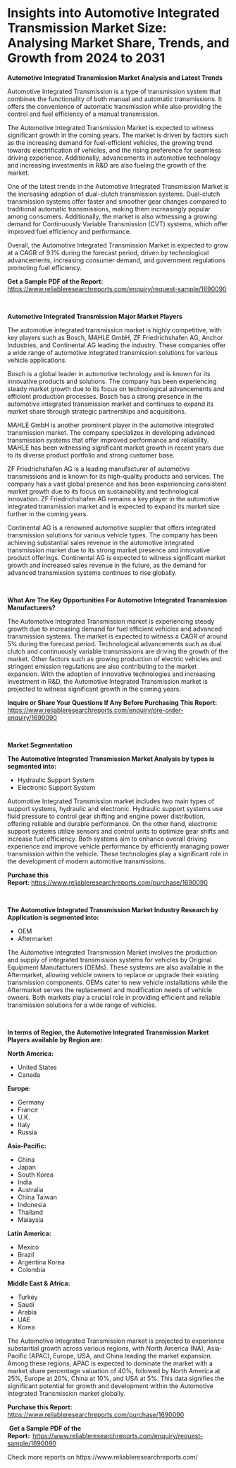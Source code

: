 <p><h1>Insights into Automotive Integrated Transmission Market Size: Analysing Market Share, Trends, and Growth from 2024 to 2031</h1></p><p><strong>Automotive Integrated Transmission Market Analysis and Latest Trends</strong></p>
<p><p>Automotive Integrated Transmission is a type of transmission system that combines the functionality of both manual and automatic transmissions. It offers the convenience of automatic transmission while also providing the control and fuel efficiency of a manual transmission.</p><p>The Automotive Integrated Transmission Market is expected to witness significant growth in the coming years. The market is driven by factors such as the increasing demand for fuel-efficient vehicles, the growing trend towards electrification of vehicles, and the rising preference for seamless driving experience. Additionally, advancements in automotive technology and increasing investments in R&D are also fueling the growth of the market.</p><p>One of the latest trends in the Automotive Integrated Transmission Market is the increasing adoption of dual-clutch transmission systems. Dual-clutch transmission systems offer faster and smoother gear changes compared to traditional automatic transmissions, making them increasingly popular among consumers. Additionally, the market is also witnessing a growing demand for Continuously Variable Transmission (CVT) systems, which offer improved fuel efficiency and performance.</p><p>Overall, the Automotive Integrated Transmission Market is expected to grow at a CAGR of 9.1% during the forecast period, driven by technological advancements, increasing consumer demand, and government regulations promoting fuel efficiency.</p></p>
<p><strong>Get a Sample PDF of the Report:&nbsp;</strong> <a href="https://www.reliableresearchreports.com/enquiry/request-sample/1690090">https://www.reliableresearchreports.com/enquiry/request-sample/1690090</a></p>
<p>&nbsp;</p>
<p><strong>Automotive Integrated Transmission Major Market Players</strong></p>
<p><p>The automotive integrated transmission market is highly competitive, with key players such as Bosch, MAHLE GmbH, ZF Friedrichshafen AG, Anchor Industries, and Continental AG leading the industry. These companies offer a wide range of automotive integrated transmission solutions for various vehicle applications.</p><p>Bosch is a global leader in automotive technology and is known for its innovative products and solutions. The company has been experiencing steady market growth due to its focus on technological advancements and efficient production processes. Bosch has a strong presence in the automotive integrated transmission market and continues to expand its market share through strategic partnerships and acquisitions.</p><p>MAHLE GmbH is another prominent player in the automotive integrated transmission market. The company specializes in developing advanced transmission systems that offer improved performance and reliability. MAHLE has been witnessing significant market growth in recent years due to its diverse product portfolio and strong customer base.</p><p>ZF Friedrichshafen AG is a leading manufacturer of automotive transmissions and is known for its high-quality products and services. The company has a vast global presence and has been experiencing consistent market growth due to its focus on sustainability and technological innovation. ZF Friedrichshafen AG remains a key player in the automotive integrated transmission market and is expected to expand its market size further in the coming years.</p><p>Continental AG is a renowned automotive supplier that offers integrated transmission solutions for various vehicle types. The company has been achieving substantial sales revenue in the automotive integrated transmission market due to its strong market presence and innovative product offerings. Continental AG is expected to witness significant market growth and increased sales revenue in the future, as the demand for advanced transmission systems continues to rise globally.</p></p>
<p>&nbsp;</p>
<p><strong>What Are The Key Opportunities For Automotive Integrated Transmission Manufacturers?</strong></p>
<p><p>The Automotive Integrated Transmission market is experiencing steady growth due to increasing demand for fuel efficient vehicles and advanced transmission systems. The market is expected to witness a CAGR of around 5% during the forecast period. Technological advancements such as dual clutch and continuously variable transmissions are driving the growth of the market. Other factors such as growing production of electric vehicles and stringent emission regulations are also contributing to the market expansion. With the adoption of innovative technologies and increasing investment in R&D, the Automotive Integrated Transmission market is projected to witness significant growth in the coming years.</p></p>
<p><strong>Inquire or Share Your Questions If Any Before Purchasing This Report:</strong> <a href="https://www.reliableresearchreports.com/enquiry/pre-order-enquiry/1690090">https://www.reliableresearchreports.com/enquiry/pre-order-enquiry/1690090</a></p>
<p>&nbsp;</p>
<p><strong>Market Segmentation</strong></p>
<p><strong>The Automotive Integrated Transmission Market Analysis by types is segmented into:</strong></p>
<p><ul><li>Hydraulic Support System</li><li>Electronic Support System</li></ul></p>
<p><p>Automotive Integrated Transmission market includes two main types of support systems, hydraulic and electronic. Hydraulic support systems use fluid pressure to control gear shifting and engine power distribution, offering reliable and durable performance. On the other hand, electronic support systems utilize sensors and control units to optimize gear shifts and increase fuel efficiency. Both systems aim to enhance overall driving experience and improve vehicle performance by efficiently managing power transmission within the vehicle. These technologies play a significant role in the development of modern automotive transmissions.</p></p>
<p><strong>Purchase this Report:&nbsp;</strong><a href="https://www.reliableresearchreports.com/purchase/1690090">https://www.reliableresearchreports.com/purchase/1690090</a></p>
<p>&nbsp;</p>
<p><strong>The Automotive Integrated Transmission Market Industry Research by Application is segmented into:</strong></p>
<p><ul><li>OEM</li><li>Aftermarket</li></ul></p>
<p><p>The Automotive Integrated Transmission Market involves the production and supply of integrated transmission systems for vehicles by Original Equipment Manufacturers (OEMs). These systems are also available in the Aftermarket, allowing vehicle owners to replace or upgrade their existing transmission components. OEMs cater to new vehicle installations while the Aftermarket serves the replacement and modification needs of vehicle owners. Both markets play a crucial role in providing efficient and reliable transmission solutions for a wide range of vehicles.</p></p>
<p>&nbsp;</p>
<p><strong>In terms of Region, the Automotive Integrated Transmission Market Players available by Region are:</strong></p>
<p>
    <p> <strong> North America: </strong>
        <ul>
            <li>United States</li>
            <li>Canada</li>
        </ul>
        </p> 
    <p> <strong> Europe: </strong>
        <ul>
            <li>Germany</li>
            <li>France</li>
            <li>U.K.</li>
            <li>Italy</li>
            <li>Russia</li>
        </ul>
        </p> 
    <p> <strong> Asia-Pacific: </strong>
        <ul>
            <li>China</li>
            <li>Japan</li>
            <li>South Korea</li>
            <li>India</li>
            <li>Australia</li>
            <li>China Taiwan</li>
            <li>Indonesia</li>
            <li>Thailand</li>
            <li>Malaysia</li>
        </ul>
        </p> 
    <p> <strong> Latin America: </strong>
        <ul>
            <li>Mexico</li>
            <li>Brazil</li>
            <li>Argentina Korea</li>
            <li>Colombia</li>
        </ul>
        </p> 
    <p> <strong> Middle East & Africa: </strong>
        <ul>
            <li>Turkey</li>
            <li>Saudi</li>
            <li>Arabia</li>
            <li>UAE</li>
            <li>Korea</li>
        </ul>
    </p>
    </p>
<p><p>The Automotive Integrated Transmission market is projected to experience substantial growth across various regions, with North America (NA), Asia-Pacific (APAC), Europe, USA, and China leading the market expansion. Among these regions, APAC is expected to dominate the market with a market share percentage valuation of 40%, followed by North America at 25%, Europe at 20%, China at 10%, and USA at 5%. This data signifies the significant potential for growth and development within the Automotive Integrated Transmission market globally.</p></p>
<p><strong>Purchase this Report: </strong><a href="https://www.reliableresearchreports.com/purchase/1690090">https://www.reliableresearchreports.com/purchase/1690090</a></p>
<p>&nbsp;<strong>Get a Sample PDF of the Report:&nbsp;&nbsp;</strong><a href="https://www.reliableresearchreports.com/enquiry/request-sample/1690090">https://www.reliableresearchreports.com/enquiry/request-sample/1690090</a></p>
<p><strong></strong></p>
<p>Check more reports on https://www.reliableresearchreports.com/</p>